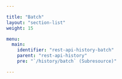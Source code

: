 ```yaml
---

title: "Batch"
layout: "section-list"
weight: 15

menu:
  main:
    identifier: "rest-api-history-batch"
    parent: "rest-api-history"
    pre: "`/history/batch` (Subresource)"

---
```

